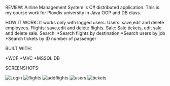 REVIEW: Airline Management System is C# distributed application. This is my course work for Plovdiv university in Java OOP and DB class.

HOW IT WORK:
It works only with logged users:
Users: save,edit and delete employees.
Flights: save,edit and delete flights.
Sale: Sale tickets, edit sale and delete sale.
Search: 
*Search flights by destination 
*Search users by job
*Search tickets by ID number of passenger

BUILT WITH:

*WCF 
*MVC 
*MSSQL DB


SCREENSHOTS:

![Login](https://user-images.githubusercontent.com/84121578/173231507-e8ea789e-7c1e-487c-a27c-8988f542de2f.png)
![flights](https://user-images.githubusercontent.com/84121578/173231622-32b81145-040c-4aa7-b17a-55e2f4e3edaf.png)
![addflights](https://user-images.githubusercontent.com/84121578/173231634-c81a8b29-9fde-4074-819c-8ed25d717304.png)
![users](https://user-images.githubusercontent.com/84121578/173231643-aabbb5b0-7efd-4bbb-b1c8-78d07099068a.png)
![tickets](https://user-images.githubusercontent.com/84121578/173231651-eeda5b06-7cda-41c5-a935-adaaec4d7769.png)

